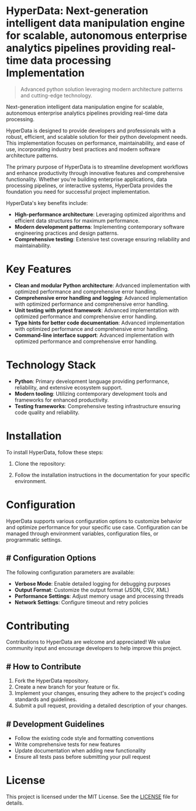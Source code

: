 <!-- fallback_HyperData_20250802173953_23451 -->

# HyperData: Next-generation intelligent data manipulation engine for scalable, autonomous enterprise analytics pipelines providing real-time data processing Implementation
> Advanced python solution leveraging modern architecture patterns and cutting-edge technology.

Next-generation intelligent data manipulation engine for scalable, autonomous enterprise analytics pipelines providing real-time data processing.

HyperData is designed to provide developers and professionals with a robust, efficient, and scalable solution for their python development needs. This implementation focuses on performance, maintainability, and ease of use, incorporating industry best practices and modern software architecture patterns.

The primary purpose of HyperData is to streamline development workflows and enhance productivity through innovative features and comprehensive functionality. Whether you're building enterprise applications, data processing pipelines, or interactive systems, HyperData provides the foundation you need for successful project implementation.

HyperData's key benefits include:

* **High-performance architecture**: Leveraging optimized algorithms and efficient data structures for maximum performance.
* **Modern development patterns**: Implementing contemporary software engineering practices and design patterns.
* **Comprehensive testing**: Extensive test coverage ensuring reliability and maintainability.

# Key Features

* **Clean and modular Python architecture**: Advanced implementation with optimized performance and comprehensive error handling.
* **Comprehensive error handling and logging**: Advanced implementation with optimized performance and comprehensive error handling.
* **Unit testing with pytest framework**: Advanced implementation with optimized performance and comprehensive error handling.
* **Type hints for better code documentation**: Advanced implementation with optimized performance and comprehensive error handling.
* **Command-line interface support**: Advanced implementation with optimized performance and comprehensive error handling.

# Technology Stack

* **Python**: Primary development language providing performance, reliability, and extensive ecosystem support.
* **Modern tooling**: Utilizing contemporary development tools and frameworks for enhanced productivity.
* **Testing frameworks**: Comprehensive testing infrastructure ensuring code quality and reliability.

# Installation

To install HyperData, follow these steps:

1. Clone the repository:


2. Follow the installation instructions in the documentation for your specific environment.

# Configuration

HyperData supports various configuration options to customize behavior and optimize performance for your specific use case. Configuration can be managed through environment variables, configuration files, or programmatic settings.

## # Configuration Options

The following configuration parameters are available:

* **Verbose Mode**: Enable detailed logging for debugging purposes
* **Output Format**: Customize the output format (JSON, CSV, XML)
* **Performance Settings**: Adjust memory usage and processing threads
* **Network Settings**: Configure timeout and retry policies

# Contributing

Contributions to HyperData are welcome and appreciated! We value community input and encourage developers to help improve this project.

## # How to Contribute

1. Fork the HyperData repository.
2. Create a new branch for your feature or fix.
3. Implement your changes, ensuring they adhere to the project's coding standards and guidelines.
4. Submit a pull request, providing a detailed description of your changes.

## # Development Guidelines

* Follow the existing code style and formatting conventions
* Write comprehensive tests for new features
* Update documentation when adding new functionality
* Ensure all tests pass before submitting your pull request

# License

This project is licensed under the MIT License. See the [LICENSE](https://github.com/cerenyilmazjinx/HyperData/blob/main/LICENSE) file for details.
